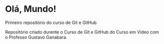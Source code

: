 # Olá, Mundo!
 Primeiro repositório do curso de Git e GitHub

 Repositório  criado durente o Curso de Git e GitHub do Curso em Vídeo com o Professo Gustavo Ganabara.
